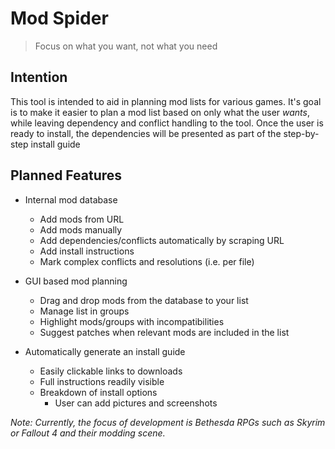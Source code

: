 # Mod Spider
> Focus on what you want, not what you need

## Intention
This tool is intended to aid in planning mod lists for various games. It's goal is to make it easier to plan a mod list based on only what the user *wants*, while leaving dependency and conflict handling to the tool. Once the user is ready to install, the dependencies will be presented as part of the step-by-step install guide

## Planned Features
- Internal mod database
  - Add mods from URL
  - Add mods manually
  - Add dependencies/conflicts automatically by scraping URL
  - Add install instructions
  - Mark complex conflicts and resolutions (i.e. per file)
  
- GUI based mod planning
  - Drag and drop mods from the database to your list
  - Manage list in groups
  - Highlight mods/groups with incompatibilities
  - Suggest patches when relevant mods are included in the list

- Automatically generate an install guide
  - Easily clickable links to downloads
  - Full instructions readily visible
  - Breakdown of install options
    - User can add pictures and screenshots

*Note: Currently, the focus of development is Bethesda RPGs such as Skyrim or Fallout 4 and their modding scene.*

